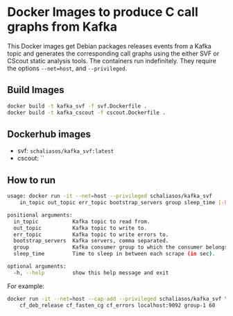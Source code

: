 # Docker Images to produce C call graphs from Kafka

This Docker images get Debian packages releases events from a Kafka topic
and generates the corresponding call graphs using the either SVF or CScout
static analysis tools. The containers run indefinitely. They require the
options `--net=host`, and `--privileged`.

Build Images
------------

```bash
docker build -t kafka_svf -f svf.Dockerfile .
docker build -t kafka_cscout -f cscout.Dockerfile .
```

Dockerhub images
----------------

* svf: `schaliasos/kafka_svf:latest`
* cscout: ``

How to run
----------

```bash
usage: docker run -it --net=host --privileged schaliasos/kafka_svf
    in_topic out_topic err_topic bootstrap_servers group sleep_time [-h]

positional arguments:
  in_topic           Kafka topic to read from.
  out_topic          Kafka topic to write to.
  err_topic          Kafka topic to write errors to.
  bootstrap_servers  Kafka servers, comma separated.
  group              Kafka consumer group to which the consumer belongs.
  sleep_time         Time to sleep in between each scrape (in sec).

optional arguments:
  -h, --help         show this help message and exit
```

For example:

```bash
docker run -it --net=host --cap-add --privileged schaliasos/kafka_svf \
    cf_deb_release cf_fasten_cg cf_errors localhost:9092 group-1 60
```
